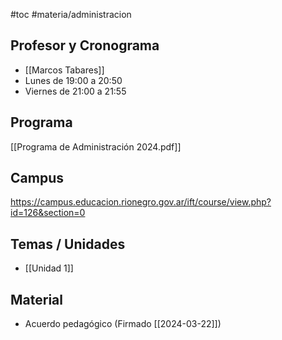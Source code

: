 #toc #materia/administracion

## Profesor y Cronograma

* [[Marcos Tabares]]
* Lunes de 19:00 a 20:50
* Viernes de 21:00 a 21:55

## Programa

[[Programa de Administración 2024.pdf]]

## Campus

https://campus.educacion.rionegro.gov.ar/ift/course/view.php?id=126&section=0

## Temas / Unidades

* [[Unidad 1]]

## Material

* Acuerdo pedagógico (Firmado [[2024-03-22]])
